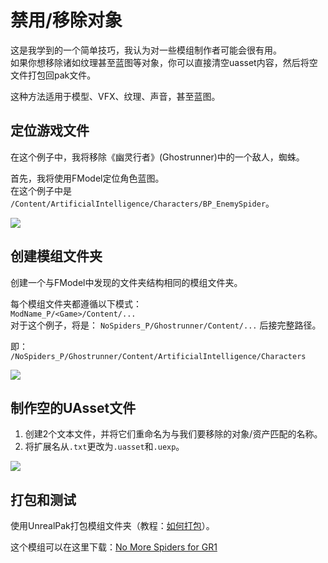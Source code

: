 # 禁用/移除对象
这是我学到的一个简单技巧，我认为对一些模组制作者可能会很有用。<br>
如果你想移除诸如纹理甚至蓝图等对象，你可以直接清空uasset内容，然后将空文件打包回pak文件。

这种方法适用于模型、VFX、纹理、声音，甚至蓝图。

## 定位游戏文件
在这个例子中，我将移除《幽灵行者》(Ghostrunner)中的一个敌人，蜘蛛。

首先，我将使用FModel定位角色蓝图。
<br>
在这个例子中是 `/Content/ArtificialIntelligence/Characters/BP_EnemySpider`。

![](/Media/RemovingObjects/spider1.png)

## 创建模组文件夹
创建一个与FModel中发现的文件夹结构相同的模组文件夹。

每个模组文件夹都遵循以下模式：<br>
`ModName_P/<Game>/Content/...`<br>
对于这个例子，将是：
`NoSpiders_P/Ghostrunner/Content/...` 后接完整路径。

即：<br>
`/NoSpiders_P/Ghostrunner/Content/ArtificialIntelligence/Characters`


![](/Media/RemovingObjects/spider3.png)

## 制作空的UAsset文件
1. 创建2个文本文件，并将它们重命名为与我们要移除的对象/资产匹配的名称。
2. 将扩展名从`.txt`更改为`.uasset`和`.uexp`。

![](/Media/RemovingObjects/spider4.png)

## 打包和测试
使用UnrealPak打包模组文件夹（教程：[如何打包](/BasicModding/UnrealPak.md)）。


这个模组可以在这里下载：[No More Spiders for GR1](https://www.nexusmods.com/ghostrunner/mods/28)